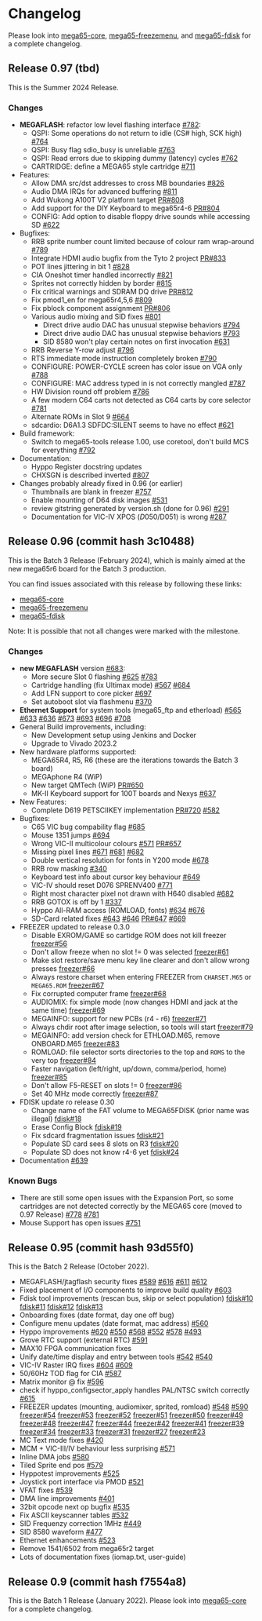 
# Changelog

Please look into [mega65-core](https://github.com/MEGA65/mega65-core/),
[mega65-freezemenu](https://github.com/MEGA65/mega65-freezemenu/), and
[mega65-fdisk](https://github.com/MEGA65/mega65-fdisk/)
for a complete changelog.

## Release 0.97 (tbd)

This is the Summer 2024 Release.

### Changes

- **MEGAFLASH**: refactor low level flashing interface
  [#782](https://github.com/MEGA65/mega65-core/issues/782):
  - QSPI: Some operations do not return to idle (CS# high, SCK high)
    [#764](https://github.com/MEGA65/mega65-core/issues/764)
  - QSPI: Busy flag sdio_busy is unreliable
    [#763](https://github.com/MEGA65/mega65-core/issues/763)
  - QSPI: Read errors due to skipping dummy (latency) cycles
    [#762](https://github.com/MEGA65/mega65-core/issues/762)
  - CARTRIDGE: define a MEGA65 style cartridge
    [#711](https://github.com/MEGA65/mega65-core/issues/711)
- Features:
  - Allow DMA src/dst addresses to cross MB boundaries
    [#826](https://github.com/MEGA65/mega65-core/issues/826)
  - Audio DMA IRQs for advanced buffering
    [#811](https://github.com/MEGA65/mega65-core/issues/811)
  - Add Wukong A100T V2 platform target
    [PR#808](https://github.com/MEGA65/mega65-core/pull/808)
  - Add support for the DIY Keyboard to mega65r4-6
    [PR#804](https://github.com/MEGA65/mega65-core/pull/804)
  - CONFIG: Add option to disable floppy drive sounds while accessing SD
    [#622](https://github.com/MEGA65/mega65-core/issues/622)
- Bugfixes:
  - RRB sprite number count limited because of colour ram wrap-around
    [#789](https://github.com/MEGA65/mega65-core/issues/789)
  - Integrate HDMI audio bugfix from the Tyto 2 project
    [PR#833](https://github.com/MEGA65/mega65-core/pull/833)
  - POT lines jittering in bit 1
    [#828](https://github.com/MEGA65/mega65-core/issues/828)
  - CIA Oneshot timer handled incorrectly
    [#821](https://github.com/MEGA65/mega65-core/issues/821)
  - Sprites not correctly hidden by border
    [#815](https://github.com/MEGA65/mega65-core/issues/815)
  - Fix critical warnings and SDRAM DQ drive
    [PR#812](https://github.com/MEGA65/mega65-core/pull/813)
  - Fix pmod1_en for mega65r4,5,6
    [#809](https://github.com/MEGA65/mega65-core/issues/809)
  - Fix pblock component assignment
    [PR#806](https://github.com/MEGA65/mega65-core/pull/806)
  - Various audio mixing and SID fixes
    [#801](https://github.com/MEGA65/mega65-core/issues/801)
    - Direct drive audio DAC has unusual stepwise behaviors
      [#794](https://github.com/MEGA65/mega65-core/issues/794)
    - Direct drive audio DAC has unusual stepwise behaviors
      [#793](https://github.com/MEGA65/mega65-core/issues/793)
    - SID 8580 won't play certain notes on first invocation
      [#631](https://github.com/MEGA65/mega65-core/issues/631)
  - RRB Reverse Y-row adjust
    [#796](https://github.com/MEGA65/mega65-core/issues/796)
  - RTS immediate mode instruction completely broken
    [#790](https://github.com/MEGA65/mega65-core/issues/790)
  - CONFIGURE: POWER-CYCLE screen has color issue on VGA only
    [#788](https://github.com/MEGA65/mega65-core/issues/788)
  - CONFIGURE: MAC address typed in is not correctly mangled
    [#787](https://github.com/MEGA65/mega65-core/issues/787)
  - HW Division round off problem
    [#786](https://github.com/MEGA65/mega65-core/issues/786)
  - A few modern C64 carts not detected as C64 carts by core selector
    [#781](https://github.com/MEGA65/mega65-core/issues/781)
  - Alternate ROMs in Slot 9
    [#664](https://github.com/MEGA65/mega65-core/issues/664)
  - sdcardio: D6A1.3 SDFDC:SILENT seems to have no effect
    [#621](https://github.com/MEGA65/mega65-core/issues/621)
- Build framework:
  - Switch to mega65-tools release 1.00, use coretool, don't build MCS for everything
    [#792](https://github.com/MEGA65/mega65-core/issues/792)
- Documentation:
  - Hyppo Register docstring updates
  - CHXSGN is described inverted
    [#807](https://github.com/MEGA65/mega65-core/pull/807)
- Changes probably already fixed in 0.96 (or earlier)
  - Thumbnails are blank in freezer
    [#757](https://github.com/MEGA65/mega65-core/issues/757)
  - Enable mounting of D64 disk images
    [#531](https://github.com/MEGA65/mega65-core/issues/531)
  - review gitstring generated by version.sh (done for 0.96)
    [#291](https://github.com/MEGA65/mega65-core/issues/291)
  - Documentation for VIC-IV XPOS ($D050/$D051) is wrong
    [#287](https://github.com/MEGA65/mega65-core/issues/287)

## Release 0.96 (commit hash 3c10488)

This is the Batch 3 Release (February 2024), which is mainly aimed at the new
mega65r6 board for the Batch 3 production.

You can find issues associated with this release by following these links:

- [mega65-core](https://github.com/MEGA65/mega65-core/milestone/8?closed=1)
- [mega65-freezemenu](https://github.com/MEGA65/mega65-freezemenu/milestone/6?closed=1)
- [mega65-fdisk](https://github.com/MEGA65/mega65-fdisk/milestone/5?closed=1)

Note: It is possible that not all changes were marked with the milestone.

### Changes

- **new MEGAFLASH** version [#683](https://github.com/MEGA65/mega65-core/issues/683):
  - More secure Slot 0 flashing
    [#625](https://github.com/MEGA65/mega65-core/issues/625)
    [#783](https://github.com/MEGA65/mega65-core/issues/783)
  - Cartridge handling (fix Ultimax mode)
    [#567](https://github.com/MEGA65/mega65-core/issues/567)
    [#684](https://github.com/MEGA65/mega65-core/issues/684)
  - Add LFN support to core picker
    [#697](https://github.com/MEGA65/mega65-core/issues/697)
  - Set autoboot slot via flashmenu
    [#370](https://github.com/MEGA65/mega65-core/issues/370)
- **Ethernet Support** for system tools (mega65_ftp and etherload)
  [#565](https://github.com/MEGA65/mega65-core/issues/565)
  [#633](https://github.com/MEGA65/mega65-core/issues/633)
  [#636](https://github.com/MEGA65/mega65-core/issues/636)
  [#673](https://github.com/MEGA65/mega65-core/issues/673)
  [#693](https://github.com/MEGA65/mega65-core/issues/693)
  [#696](https://github.com/MEGA65/mega65-core/issues/696)
  [#708](https://github.com/MEGA65/mega65-core/issues/708)
- General Build improvements, including:
  - New Development setup using Jenkins and Docker
  - Upgrade to Vivado 2023.2
- New hardware platforms supported:
  - MEGA65R4, R5, R6 (these are the iterations towards the Batch 3 board)
  - MEGAphone R4 (WiP)
  - New target QMTech (WiP)
    [PR#650](https://github.com/MEGA65/mega65-core/pull/650)
  - MK-II Keyboard support for 100T boards and Nexys
    [#637](https://github.com/MEGA65/mega65-core/issues/637)
- New Features:
  - Complete D619 PETSCIIKEY implementation
    [PR#720](https://github.com/MEGA65/mega65-core/pull/720)
    [#582](https://github.com/MEGA65/mega65-core/issues/582)
- Bugfixes:
  - C65 VIC bug compability flag
    [#685](https://github.com/MEGA65/mega65-core/issues/685)
  - Mouse 1351 jumps
    [#694](https://github.com/MEGA65/mega65-core/issues/694)
  - Wrong VIC-II multicolour colours
    [#571](https://github.com/MEGA65/mega65-core/issues/571)
    [PR#657](https://github.com/MEGA65/mega65-core/pull/657)
  - Missing pixel lines
    [#671](https://github.com/MEGA65/mega65-core/issues/671)
    [#681](https://github.com/MEGA65/mega65-core/issues/681)
    [#682](https://github.com/MEGA65/mega65-core/issues/682)
  - Double vertical resolution for fonts in Y200 mode
    [#678](https://github.com/MEGA65/mega65-core/issues/678)
  - RRB row masking
    [#340](https://github.com/MEGA65/mega65-core/issues/340)
  - Keyboard test info about cursor key behaviour
    [#649](https://github.com/MEGA65/mega65-core/issues/649)
  - VIC-IV should reset D076 SPRENV400
    [#771](https://github.com/MEGA65/mega65-core/issues/771)
  - Right most character pixel not drawn with H640 disabled
    [#682](https://github.com/MEGA65/mega65-core/issues/682)
  - RRB GOTOX is off by 1
    [#337](https://github.com/MEGA65/mega65-core/issues/337)
  - Hyppo All-RAM access (ROMLOAD, fonts)
    [#634](https://github.com/MEGA65/mega65-core/issues/634)
    [#676](https://github.com/MEGA65/mega65-core/issues/676)
  - SD-Card related fixes
    [#643](https://github.com/MEGA65/mega65-core/issues/643)
    [#646](https://github.com/MEGA65/mega65-core/issues/646)
    [PR#647](https://github.com/MEGA65/mega65-core/pull/647)
    [#669](https://github.com/MEGA65/mega65-core/issues/669)
- FREEZER updated to release 0.3.0
  - Disable EXROM/GAME so cartidge ROM does not kill freezer
    [freezer#56](https://github.com/MEGA65/mega65-freezemenu/issues/56)
  - Don't allow freeze when no slot != 0 was selected
    [freezer#61](https://github.com/MEGA65/mega65-freezemenu/issues/61)
  - Make slot restore/save menu key line clearer and don't allow wrong presses
    [freezer#66](https://github.com/MEGA65/mega65-freezemenu/issues/66)
  - Always restore charset when entering FREEZER from `CHARSET.M65` or `MEGA65.ROM`
    [freezer#67](https://github.com/MEGA65/mega65-freezemenu/issues/67)
  - Fix corrupted computer frame
    [freezer#68](https://github.com/MEGA65/mega65-freezemenu/issues/68)
  - AUDIOMIX: fix simple mode (now changes HDMI and jack at the same time)
    [freezer#69](https://github.com/MEGA65/mega65-freezemenu/issues/69)
  - MEGAINFO: support for new PCBs (r4 - r6)
    [freezer#71](https://github.com/MEGA65/mega65-freezemenu/issues/71)
  - Always chdir root after image selection, so tools will start
    [freezer#79](https://github.com/MEGA65/mega65-freezemenu/issues/79)
  - MEGAINFO: add version check for ETHLOAD.M65, remove ONBOARD.M65
    [freezer#83](https://github.com/MEGA65/mega65-freezemenu/issues/83)
  - ROMLOAD: file selector sorts directories to the top and `ROMS` to the very top
    [freezer#84](https://github.com/MEGA65/mega65-freezemenu/issues/84)
  - Faster navigation (left/right, up/down, comma/period, home)
    [freezer#85](https://github.com/MEGA65/mega65-freezemenu/issues/85)
  - Don't allow F5-RESET on slots != 0
    [freezer#86](https://github.com/MEGA65/mega65-freezemenu/issues/86)
  - Set 40 MHz mode correctly
    [freezer#87](https://github.com/MEGA65/mega65-freezemenu/issues/87)
- FDISK update ro release 0.30
  - Change name of the FAT volume to MEGA65FDISK (prior name was illegal)
    [fdisk#18](https://github.com/MEGA65/mega65-fdisk/issues/18)
  - Erase Config Block
    [fdisk#19](https://github.com/MEGA65/mega65-fdisk/issues/19)
  - Fix sdcard fragmentation issues
    [fdisk#21](https://github.com/MEGA65/mega65-fdisk/issues/21)
  - Populate SD card sees 8 slots on R3
    [fdisk#20](https://github.com/MEGA65/mega65-fdisk/issues/20)
  - Populate SD does not know r4-6 yet
    [fdisk#24](https://github.com/MEGA65/mega65-fdisk/issues/24)
- Documentation
  [#639](https://github.com/MEGA65/mega65-core/issues/639)

### Known Bugs

- There are still some open issues with the Expansion Port, so some cartridges
  are not detected correctly by the MEGA65 core (moved to 0.97 Release)
  [#778](https://github.com/MEGA65/mega65-core/issues/778)
  [#781](https://github.com/MEGA65/mega65-core/issues/781)
- Mouse Support has open issues
  [#751](https://github.com/MEGA65/mega65-core/issues/751)

## Release 0.95 (commit hash 93d55f0)

This is the Batch 2 Release (October 2022).

- MEGAFLASH/jtagflash security fixes
  [#589](https://github.com/MEGA65/mega65-core/issues/589)
  [#616](https://github.com/MEGA65/mega65-core/issues/616)
  [#611](https://github.com/MEGA65/mega65-core/issues/611)
  [#612](https://github.com/MEGA65/mega65-core/issues/612)
- Fixed placement of I/O components to improve build quality
  [#603](https://github.com/MEGA65/mega65-core/issues/603)
- Fdisk tool improvements (rescan bus, skip or select population)
  [fdisk#10](https://github.com/MEGA65/mega65-fdisk/issues/10)
  [fdisk#11](https://github.com/MEGA65/mega65-fdisk/issues/11)
  [fdisk#12](https://github.com/MEGA65/mega65-fdisk/issues/12)
  [fdisk#13](https://github.com/MEGA65/mega65-fdisk/issues/13)
- Onboarding fixes (date format, day one off bug)
- Configure menu updates (date format, mac address)
  [#560](https://github.com/MEGA65/mega65-core/issues/560)
- Hyppo improvements
  [#620](https://github.com/MEGA65/mega65-core/issues/620)
  [#550](https://github.com/MEGA65/mega65-core/issues/550)
  [#568](https://github.com/MEGA65/mega65-core/issues/568)
  [#552](https://github.com/MEGA65/mega65-core/issues/552)
  [#578](https://github.com/MEGA65/mega65-core/issues/578)
  [#493](https://github.com/MEGA65/mega65-core/issues/493)
- Grove RTC support (external RTC)
  [#591](https://github.com/MEGA65/mega65-core/issues/591)
- MAX10 FPGA communication fixes
- Unify date/time display and entry between tools
  [#542](https://github.com/MEGA65/mega65-core/issues/542)
  [#540](https://github.com/MEGA65/mega65-core/issues/540)
- VIC-IV Raster IRQ fixes
  [#604](https://github.com/MEGA65/mega65-core/issues/604)
  [#609](https://github.com/MEGA65/mega65-core/issues/609)
- 50/60Hz TOD flag for CIA
  [#587](https://github.com/MEGA65/mega65-core/issues/587)
- Matrix monitor @ fix
  [#596](https://github.com/MEGA65/mega65-core/issues/596)
- check if hyppo_configsector_apply handles PAL/NTSC switch correctly
  [#615](https://github.com/MEGA65/mega65-core/issues/615)
- FREEZER updates (mounting, audiomixer, sprited, romload)
  [#548](https://github.com/MEGA65/mega65-core/issues/548)
  [#590](https://github.com/MEGA65/mega65-core/issues/590)
  [freezer#54](https://github.com/MEGA65/mega65-freezemenu/issues/54)
  [freezer#53](https://github.com/MEGA65/mega65-freezemenu/issues/53)
  [freezer#52](https://github.com/MEGA65/mega65-freezemenu/issues/52)
  [freezer#51](https://github.com/MEGA65/mega65-freezemenu/issues/51)
  [freezer#50](https://github.com/MEGA65/mega65-freezemenu/issues/50)
  [freezer#49](https://github.com/MEGA65/mega65-freezemenu/issues/49)
  [freezer#48](https://github.com/MEGA65/mega65-freezemenu/issues/48)
  [freezer#47](https://github.com/MEGA65/mega65-freezemenu/issues/47)
  [freezer#44](https://github.com/MEGA65/mega65-freezemenu/issues/44)
  [freezer#42](https://github.com/MEGA65/mega65-freezemenu/issues/42)
  [freezer#41](https://github.com/MEGA65/mega65-freezemenu/issues/41)
  [freezer#39](https://github.com/MEGA65/mega65-freezemenu/issues/39)
  [freezer#34](https://github.com/MEGA65/mega65-freezemenu/issues/34)
  [freezer#33](https://github.com/MEGA65/mega65-freezemenu/issues/33)
  [freezer#31](https://github.com/MEGA65/mega65-freezemenu/issues/31)
  [freezer#27](https://github.com/MEGA65/mega65-freezemenu/issues/27)
  [freezer#23](https://github.com/MEGA65/mega65-freezemenu/issues/23)
- MC Text mode fixes
  [#420](https://github.com/MEGA65/mega65-core/issues/420)
- MCM + VIC-III/IV behaviour less surprising
  [#571](https://github.com/MEGA65/mega65-core/issues/571)
- Inline DMA jobs
  [#580](https://github.com/MEGA65/mega65-core/issues/580)
- Tiled Sprite end pos
  [#579](https://github.com/MEGA65/mega65-core/issues/579)
- Hyppotest improvements
  [#525](https://github.com/MEGA65/mega65-core/issues/525)
- Joystick port interface via PMOD
  [#521](https://github.com/MEGA65/mega65-core/issues/521)
- VFAT fixes
  [#539](https://github.com/MEGA65/mega65-core/issues/539)
- DMA line improvements
  [#401](https://github.com/MEGA65/mega65-core/issues/401)
- 32bit opcode next op bugfix
  [#535](https://github.com/MEGA65/mega65-core/issues/535)
- Fix ASCII keyscanner tables
  [#532](https://github.com/MEGA65/mega65-core/issues/532)
- SID Frequenzy correction 1MHz
  [#449](https://github.com/MEGA65/mega65-core/issues/449)
- SID 8580 waveform
  [#477](https://github.com/MEGA65/mega65-core/issues/477)
- Ethernet enhancements
  [#523](https://github.com/MEGA65/mega65-core/issues/523)
- Remove 1541/6502 from mega65r2 target
- Lots of documentation fixes (iomap.txt, user-guide)

## Release 0.9 (commit hash f7554a8)

This is the Batch 1 Release (January 2022). Please look into
[mega65-core](https://github.com/MEGA65/mega65-core/) for a
complete changelog.
